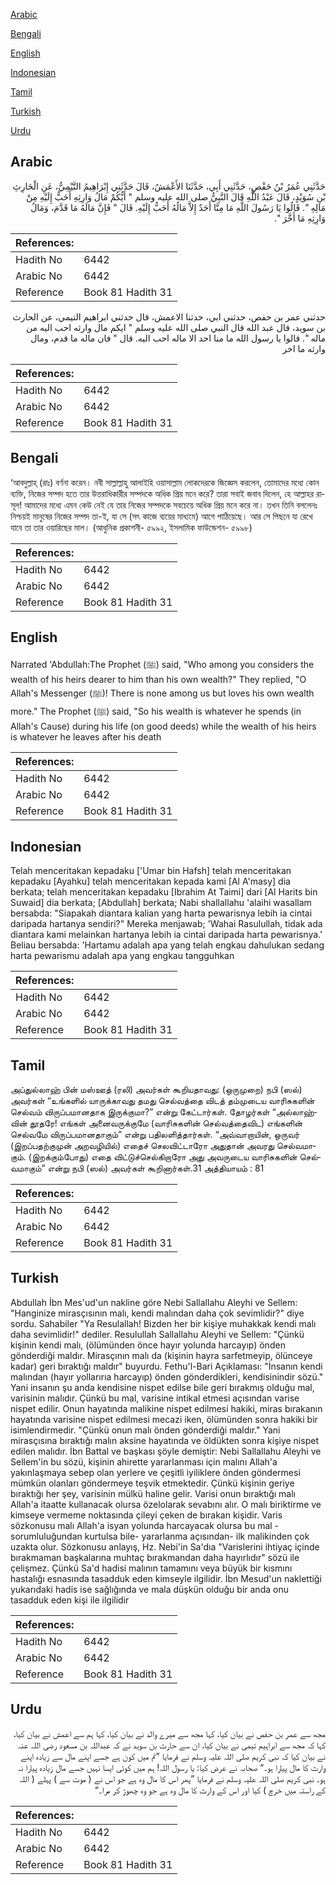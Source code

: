 [Arabic](#arabic)

[Bengali](#bengali)

[English](#english)

[Indonesian](#indonesian)

[Tamil](#tamil)

[Turkish](#turkish)

[Urdu](#urdu)

## Arabic


<div dir="rtl" lang="ar" style={{fontSize:'larger',backgroundColor:'#f8f9fa',padding:20}}>
حَدَّثَنِي عُمَرُ بْنُ حَفْصٍ، حَدَّثَنِي أَبِي، حَدَّثَنَا الأَعْمَشُ، قَالَ حَدَّثَنِي إِبْرَاهِيمُ التَّيْمِيُّ، عَنِ الْحَارِثِ بْنِ سُوَيْدٍ، قَالَ عَبْدُ اللَّهِ قَالَ النَّبِيُّ صلى الله عليه وسلم ‏"‏ أَيُّكُمْ مَالُ وَارِثِهِ أَحَبُّ إِلَيْهِ مِنْ مَالِهِ ‏"‏‏.‏ قَالُوا يَا رَسُولَ اللَّهِ مَا مِنَّا أَحَدٌ إِلاَّ مَالُهُ أَحَبُّ إِلَيْهِ‏.‏ قَالَ ‏"‏ فَإِنَّ مَالَهُ مَا قَدَّمَ، وَمَالُ وَارِثِهِ مَا أَخَّرَ ‏"‏‏.‏
</div>
<div style={{backgroundColor:'#f8f9fa',padding:20, marginBottom: 10}}><table> <thead> <tr> <th>References:</th> <th></th> </tr> </thead> <tbody><tr><td>Hadith No</td><td>6442</td></tr><tr><td>Arabic No</td><td>6442</td></tr><tr><td>Reference</td><td>Book 81 Hadith 31</td></tr></tbody></table></div>


<div dir="rtl" lang="ar" style={{fontSize:'larger',backgroundColor:'#f8f9fa',padding:20}}>
حدثني عمر بن حفص، حدثني ابي، حدثنا الاعمش، قال حدثني ابراهيم التيمي، عن الحارث بن سويد، قال عبد الله قال النبي صلى الله عليه وسلم " ايكم مال وارثه احب اليه من ماله ". قالوا يا رسول الله ما منا احد الا ماله احب اليه. قال " فان ماله ما قدم، ومال وارثه ما اخر
</div>
<div style={{backgroundColor:'#f8f9fa',padding:20, marginBottom: 10}}><table> <thead> <tr> <th>References:</th> <th></th> </tr> </thead> <tbody><tr><td>Hadith No</td><td>6442</td></tr><tr><td>Arabic No</td><td>6442</td></tr><tr><td>Reference</td><td>Book 81 Hadith 31</td></tr></tbody></table></div>

## Bengali


<div dir="ltr" lang="bn" style={{fontSize:'larger',backgroundColor:'#f8f9fa',padding:20}}>
‘আবদুল্লাহ্ (রাঃ) বর্ণনা করেন। নবী সাল্লাল্লাহু আলাইহি ওয়াসাল্লাম লোকদেরকে জিজ্ঞেস করলেন, তোমাদের মধ্যে কোন ব্যক্তি, নিজের সম্পদ হতে তার উত্তরাধিকারীর সম্পদকে অধিক প্রিয় মনে করে? তারা সবাই জবাব দিলেন, হে আল্লাহর রাসূল! আমাদের মধ্যে এমন কেউ নেই যে তার নিজের সম্পদকে সবচেয়ে অধিক প্রিয় মনে করে না। তখন তিনি বললেনঃ নিশ্চয়ই মানুষের নিজের সম্পদ তা-ই, যা সে (সৎ কাজে ব্যয়ের মাধ্যমে) আগে পাঠিয়েছে। আর সে পিছনে যা রেখে যাবে তা তার ওয়ারিছের মাল। (আধুনিক প্রকাশনী- ৫৯৯২, ইসলামিক ফাউন্ডেশন- ৫৯৯৮)
</div>
<div style={{backgroundColor:'#f8f9fa',padding:20, marginBottom: 10}}><table> <thead> <tr> <th>References:</th> <th></th> </tr> </thead> <tbody><tr><td>Hadith No</td><td>6442</td></tr><tr><td>Arabic No</td><td>6442</td></tr><tr><td>Reference</td><td>Book 81 Hadith 31</td></tr></tbody></table></div>

## English


<div dir="ltr" lang="en" style={{fontSize:'larger',backgroundColor:'#f8f9fa',padding:20}}>
Narrated 'Abdullah:The Prophet (ﷺ) said, "Who among you considers the wealth of his heirs dearer to him than his own wealth?" They replied, "O Allah's Messenger (ﷺ)! There is none among us but loves his own wealth more." The Prophet (ﷺ) said, "So his wealth is whatever he spends (in Allah's Cause) during his life (on good deeds) while the wealth of his heirs is whatever he leaves after his death
</div>
<div style={{backgroundColor:'#f8f9fa',padding:20, marginBottom: 10}}><table> <thead> <tr> <th>References:</th> <th></th> </tr> </thead> <tbody><tr><td>Hadith No</td><td>6442</td></tr><tr><td>Arabic No</td><td>6442</td></tr><tr><td>Reference</td><td>Book 81 Hadith 31</td></tr></tbody></table></div>

## Indonesian


<div dir="ltr" lang="id" style={{fontSize:'larger',backgroundColor:'#f8f9fa',padding:20}}>
Telah menceritakan kepadaku ['Umar bin Hafsh] telah menceritakan kepadaku [Ayahku] telah menceritakan kepada kami [Al A'masy] dia berkata; telah menceritakan kepadaku [Ibrahim At Taimi] dari [Al Harits bin Suwaid] dia berkata; [Abdullah] berkata; Nabi shallallahu 'alaihi wasallam bersabda: "Siapakah diantara kalian yang harta pewarisnya lebih ia cintai daripada hartanya sendiri?" Mereka menjawab; 'Wahai Rasulullah, tidak ada diantara kami melainkan hartanya lebih ia cintai daripada harta pewarisnya.' Beliau bersabda: 'Hartamu adalah apa yang telah engkau dahulukan sedang harta pewarismu adalah apa yang engkau tangguhkan
</div>
<div style={{backgroundColor:'#f8f9fa',padding:20, marginBottom: 10}}><table> <thead> <tr> <th>References:</th> <th></th> </tr> </thead> <tbody><tr><td>Hadith No</td><td>6442</td></tr><tr><td>Arabic No</td><td>6442</td></tr><tr><td>Reference</td><td>Book 81 Hadith 31</td></tr></tbody></table></div>

## Tamil


<div dir="ltr" lang="ta" style={{fontSize:'larger',backgroundColor:'#f8f9fa',padding:20}}>
அப்துல்லாஹ் பின் மஸ்ஊத் (ரலி) அவர்கள் கூறியதாவது: (ஒருமுறை) நபி (ஸல்) அவர்கள் “உங்களில் யாருக்காவது தமது செல்வத்தை விடத் தம்முடைய வாரிசுகளின் செல்வம் விருப்பமானதாக இருக்குமா?” என்று கேட்டார்கள். தோழர்கள் “அல்லாஹ்வின் தூதரே! எங்கள் அனைவருக்குமே (வாரிசுகளின் செல்வத்தைவிட) எங்களின் செல்வமே விருப்பமானதாகும்” என்று பதிலளித்தார்கள். “அவ்வாறாயின், ஒருவர் (இறப்பதற்குமுன் அறவழியில்) எதைச் செலவிட்டாரோ அதுதான் அவரது செல்வமாகும். (இறக்கும்போது) எதை விட்டுச்செல்கிறாரோ அது அவருடைய வாரிசுகளின் செல்வமாகும்” என்று நபி (ஸல்) அவர்கள் கூறினார்கள்.31 அத்தியாயம் : 81
</div>
<div style={{backgroundColor:'#f8f9fa',padding:20, marginBottom: 10}}><table> <thead> <tr> <th>References:</th> <th></th> </tr> </thead> <tbody><tr><td>Hadith No</td><td>6442</td></tr><tr><td>Arabic No</td><td>6442</td></tr><tr><td>Reference</td><td>Book 81 Hadith 31</td></tr></tbody></table></div>

## Turkish


<div dir="ltr" lang="tr" style={{fontSize:'larger',backgroundColor:'#f8f9fa',padding:20}}>
Abdullah İbn Mes'ud'un nakline göre Nebi Sallallahu Aleyhi ve Sellem: "Hanginize mirasçısının malı, kendi malından daha çok sevimlidir?" diye sordu. Sahabiler "Ya Resulallah! Bizden her bir kişiye muhakkak kendi malı daha sevimlidir!" dediler. Resulullah Sallallahu Aleyhi ve Sellem: "Çünkü kişinin kendi malı, (ölümünden önce hayır yolunda harcayıp) önden gönderdiği maldır. Mirasçının malı da (kişinin hayra sarfetmeyip, ölünceye kadar) geri bıraktığı maldır" buyurdu. Fethu'l-Bari Açıklaması: "İnsanın kendi malından (hayır yollarırıa harcayıp) önden gönderdikleri, kendisinindir sözü." Yani insanın şu anda kendisine nispet edilse bile geri bırakmış olduğu mal, varisinin malıdır. Çünkü bu mal, varisine intikal etmesi açısından varise nispet edilir. Onun hayatında malikine nispet edilmesi hakiki, miras bırakanın hayatında varisine nispet edilmesi mecazi iken, ölümünden sonra hakiki bir isimlendirmedir. "Çünkü onun malı önden gönderdiği maldır." Yani mirasçısına bıraktığı malın aksine hayatında ve öldükten sonra kişiye nispet edilen malıdır. İbn Battal ve başkası şöyle demiştir: Nebi Sallallahu Aleyhi ve Sellem'in bu sözü, kişinin ahirette yararlanması için malını Allah'a yakınlaşmaya sebep olan yerlere ve çeşitli iyiliklere önden göndermesi mümkün olanları göndermeye teşvik etmektedir. Çünkü kişinin geriye bıraktığı her şey, varisinin mülkü haline gelir. Varisi onun bıraktığı malı Allah'a itaatte kullanacak olursa özelolarak sevabını alır. O malı biriktirme ve kimseye vermeme noktasında çileyi çeken de bırakan kişidir. Varis sözkonusu malı Allah'a isyan yolunda harcayacak olursa bu mal -sorumluluğundan kurtulsa bile- yararlanma açısından- ilk malikinden çok uzakta olur. Sözkonusu anlayış, Hz. Nebi'in Sa'dıa "Varislerini ihtiyaç içinde bırakmaman başkalarına muhtaç bırakmandan daha hayırlıdır" sözü ile çelişmez. Çünkü Sa'd hadisi malının tamamını veya büyük bir kısmını hastalığı esnasında tasadduk eden kimseyle ilgilidir. İbn Mesud'un naklettiği yukarıdaki hadis ise sağlığında ve mala düşkün olduğu bir anda onu tasadduk eden kişi ile ilgilidir
</div>
<div style={{backgroundColor:'#f8f9fa',padding:20, marginBottom: 10}}><table> <thead> <tr> <th>References:</th> <th></th> </tr> </thead> <tbody><tr><td>Hadith No</td><td>6442</td></tr><tr><td>Arabic No</td><td>6442</td></tr><tr><td>Reference</td><td>Book 81 Hadith 31</td></tr></tbody></table></div>

## Urdu


<div dir="rtl" lang="ur" style={{fontSize:'larger',backgroundColor:'#f8f9fa',padding:20}}>
مجھ سے عمر بن حفص نے بیان کیا، کہا مجھ سے میرے والد نے بیان کیا، کہا ہم سے اعمش نے بیان کیا، کہا کہ مجھ سے ابراہیم تیمی نے بیان کیا، ان سے حارث بن سوید نے کہ عبداللہ بن مسعود رضی اللہ عنہ نے بیان کیا کہ نبی کریم صلی اللہ علیہ وسلم نے فرمایا ”تم میں کون ہے جسے اپنے مال سے زیادہ اپنے وارث کا مال پیارا ہو۔“ صحابہ نے عرض کیا: یا رسول اللہ! ہم میں کوئی ایسا نہیں جسے مال زیادہ پیارا نہ ہو۔ نبی کریم صلی اللہ علیہ وسلم نے فرمایا ”پھر اس کا مال وہ ہے جو اس نے ( موت سے ) پہلے ( اللہ کے راستہ میں خرچ ) کیا اور اس کے وارث کا مال وہ ہے جو وہ چھوڑ کر مرا۔“
</div>
<div style={{backgroundColor:'#f8f9fa',padding:20, marginBottom: 10}}><table> <thead> <tr> <th>References:</th> <th></th> </tr> </thead> <tbody><tr><td>Hadith No</td><td>6442</td></tr><tr><td>Arabic No</td><td>6442</td></tr><tr><td>Reference</td><td>Book 81 Hadith 31</td></tr></tbody></table></div>